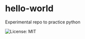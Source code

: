 # hello-world
Experimental repo to practice python

![License: MIT](https://img.shields.io/badge/License-MIT-yellow.svg)
